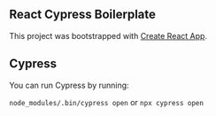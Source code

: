 ## React Cypress Boilerplate

This project was bootstrapped with [Create React App](https://github.com/facebookincubator/create-react-app).

## Cypress

You can run Cypress by running: 

```node_modules/.bin/cypress open```
or
```npx cypress open```

